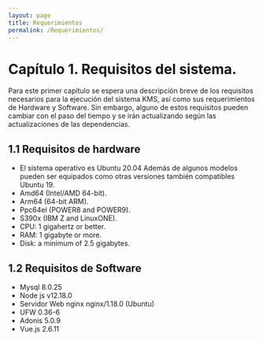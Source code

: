 ```yaml
---
layout: page
title: Requerimientos
permalink: /Requerimientos/
---
```


# Capítulo 1. Requisitos del sistema.
Para este primer capítulo se espera una descripción breve de los requisitos necesarios para la ejecución del sistema KMS, así como sus requerimientos de Hardware y Software. Sin embargo, alguno de estos requisitos pueden cambiar con el paso del tiempo y se irán actualizando según las actualizaciones de las dependencias. 

## 1.1 Requisitos de hardware 

* El sistema operativo es Ubuntu 20.04  Además de algunos modelos pueden ser equipados como otras versiones también compatibles Ubuntu 19.
* Amd64 (Intel/AMD 64-bit).
* Arm64 (64-bit ARM).
* Ppc64el (POWER8 and POWER9).
* S390x (IBM Z and LinuxONE).
* CPU: 1 gigahertz or better.
* RAM: 1 gigabyte or more.
* Disk: a minimum of 2.5 gigabytes.



## 1.2 Requisitos de Software 

* Mysql 8.0.25
* Node js v12.18.0
* Servidor Web nginx nginx/1.18.0 (Ubuntu)
* UFW 0.36-6
* Adonis 5.0.9
* Vue.js 2.6.11

